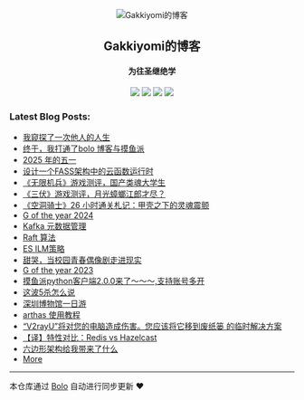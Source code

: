 <p align="center"><img alt="Gakkiyomi的博客" src="https://raw.githubusercontent.com/adlered/bolo-solo/master/pic/bolo-circle.png"></p><h2 align="center">
Gakkiyomi的博客
</h2>

<h4 align="center">为往圣继绝学</h4>
<p align="center"><a title="Gakkiyomi的博客" target="_blank" href="https://github.com/gakkiyomi/bolo-blog"><img src="https://img.shields.io/github/last-commit/gakkiyomi/bolo-blog.svg?style=flat-square&color=FF9900"></a>
<a title="GitHub repo size in bytes" target="_blank" href="https://github.com/gakkiyomi/bolo-blog"><img src="https://img.shields.io/github/repo-size/gakkiyomi/bolo-blog.svg?style=flat-square"></a>
<a title="Bolo Version" target="_blank" href="https://github.com/adlered/bolo-solo"><img src="https://img.shields.io/badge/bolo-v2.6.1 稳定版-f1e05a.svg?style=flat-square&color=blueviolet"></a>
<a title="Hits" target="_blank" href="https://github.com/88250/hits"><img src="https://hits.b3log.org/gakkiyomi/bolo-blog.svg"></a></p>

### Latest Blog Posts:

* [我窥探了一次他人的人生](https://gakkiyomi.blog/articles/2025/05/14/1747217650690.html)
* [终于，我打通了bolo 博客与摸鱼派](https://gakkiyomi.blog/articles/2025/05/10/1746880638954.html)
* [2025 年的五一](https://gakkiyomi.blog/articles/2025/05/05/1746450734691.html)
* [设计一个FASS架构中的云函数运行时](https://gakkiyomi.blog/articles/2025/05/05/1746447839535.html)
* [《无限机兵》游戏测评，国产类魂大学生](https://gakkiyomi.blog/articles/2025/03/30/1743331681769.html)
* [《三伏》游戏测评，月光蟑螂江郎才尽？](https://gakkiyomi.blog/articles/2025/03/26/1742956490103.html)
* [《空洞骑士》26 小时通关札记：甲壳之下的灵魂震颤](https://gakkiyomi.blog/articles/2025/03/17/1742199653297.html)
* [G of the year 2024](https://gakkiyomi.blog/articles/2024/12/22/1734873233364.html)
* [Kafka 元数据管理](https://gakkiyomi.blog/articles/2024/10/31/1730361467797.html)
* [Raft 算法](https://gakkiyomi.blog/articles/2024/10/31/1730357196974.html)
* [ES ILM策略](https://gakkiyomi.blog/articles/2024/10/30/1730263901140.html)
* [甜哭，当校园青春偶像剧走进现实](https://gakkiyomi.blog/articles/2024/10/11/1728626641353.html)
* [G of the year 2023](https://gakkiyomi.blog/articles/2023/12/31/1746620668648.html)
* [摸鱼派python客户端2.0.0来了～～～,支持账号多开](https://gakkiyomi.blog/articles/2023/12/03/1701608571858.html)
* [这波5杀怎么说](https://gakkiyomi.blog/articles/2023/09/07/1694052138860.html)
* [深圳博物馆一日游](https://gakkiyomi.blog/articles/2023/07/23/1690087692482.html)
* [arthas 使用教程](https://gakkiyomi.blog/articles/2023/07/21/1689919820060.html)
* [“V2rayU”将对您的电脑造成伤害。您应该将它移到废纸篓 的临时解决方案](https://gakkiyomi.blog/articles/2023/07/07/1688712500541.html)
* [【译】特性对比：Redis vs Hazelcast](https://gakkiyomi.blog/articles/2023/06/26/1687751087940.html)
* [六边形架构给我带来了什么](https://gakkiyomi.blog/articles/2023/06/17/1686994408825.html)
* [More](https://gakkiyomi.blog)



---

本仓库通过 [Bolo](https://github.com/bolo-blog/bolo-solo) 自动进行同步更新 ❤️ 